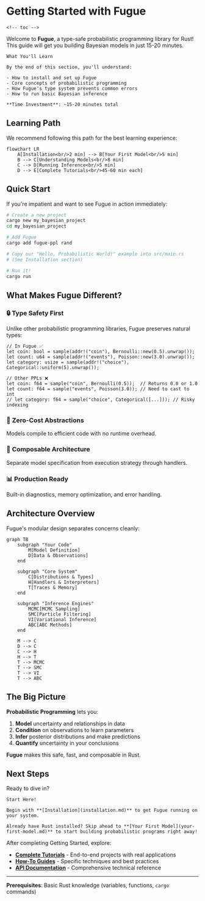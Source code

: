 # Getting Started with Fugue

```admonish info title="Contents"
<!-- toc -->
```

Welcome to **Fugue**, a type-safe probabilistic programming library for Rust! This guide will get you building Bayesian models in just 15-20 minutes.

```admonish note
What You'll Learn

By the end of this section, you'll understand:

- How to install and set up Fugue
- Core concepts of probabilistic programming
- How Fugue's type system prevents common errors
- How to run basic Bayesian inference

**Time Investment**: ~15-20 minutes total
```

## Learning Path

We recommend following this path for the best learning experience:

```mermaid
flowchart LR
    A[Installation<br/>2 min] --> B[Your First Model<br/>5 min]
    B --> C[Understanding Models<br/>8 min]
    C --> D[Running Inference<br/>5 min]
    D --> E[Complete Tutorials<br/>45-60 min each]
```

## Quick Start

If you're impatient and want to see Fugue in action immediately:

```bash
# Create a new project
cargo new my_bayesian_project
cd my_bayesian_project

# Add Fugue
cargo add fugue-ppl rand

# Copy our "Hello, Probabilistic World!" example into src/main.rs
# (See Installation section)

# Run it!
cargo run
```

## What Makes Fugue Different?

### 🔒 **Type Safety First**

Unlike other probabilistic programming libraries, Fugue preserves natural types:

```rust,ignore
// In Fugue ✅
let coin: bool = sample(addr!("coin"), Bernoulli::new(0.5).unwrap());
let count: u64 = sample(addr!("events"), Poisson::new(3.0).unwrap());
let category: usize = sample(addr!("choice"), Categorical::uniform(5).unwrap());

// Other PPLs ❌
let coin: f64 = sample("coin", Bernoulli(0.5));  // Returns 0.0 or 1.0
let count: f64 = sample("events", Poisson(3.0)); // Need to cast to int
// let category: f64 = sample("choice", Categorical([...])); // Risky indexing
```

### 🚀 **Zero-Cost Abstractions**

Models compile to efficient code with no runtime overhead.

### 🧰 **Composable Architecture**

Separate model specification from execution strategy through handlers.

### 📊 **Production Ready**

Built-in diagnostics, memory optimization, and error handling.

## Architecture Overview

Fugue's modular design separates concerns cleanly:

```mermaid
graph TB
    subgraph "Your Code"
        M[Model Definition]
        D[Data & Observations]
    end

    subgraph "Core System"
        C[Distributions & Types]
        H[Handlers & Interpreters]
        T[Traces & Memory]
    end

    subgraph "Inference Engines"
        MCMC[MCMC Sampling]
        SMC[Particle Filtering]
        VI[Variational Inference]
        ABC[ABC Methods]
    end

    M --> C
    D --> C
    C --> H
    H --> T
    T --> MCMC
    T --> SMC
    T --> VI
    T --> ABC
```

## The Big Picture

**Probabilistic Programming** lets you:

1. **Model** uncertainty and relationships in data
2. **Condition** on observations to learn parameters
3. **Infer** posterior distributions and make predictions
4. **Quantify** uncertainty in your conclusions

**Fugue** makes this safe, fast, and composable in Rust.

## Next Steps

Ready to dive in?

```admonish tip
Start Here!

Begin with **[Installation](installation.md)** to get Fugue running on your system.

Already have Rust installed? Skip ahead to **[Your First Model](your-first-model.md)** to start building probabilistic programs right away!
```

After completing Getting Started, explore:

- **[Complete Tutorials](../tutorials/README.md)** - End-to-end projects with real applications
- **[How-To Guides](../how-to/README.md)** - Specific techniques and best practices
- **[API Documentation](../../api/core/README.md)** - Comprehensive technical reference

---

**Prerequisites**: Basic Rust knowledge (variables, functions, `cargo` commands)
